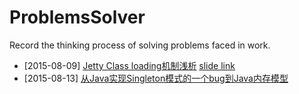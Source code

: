 # ProblemsSolver
Record the thinking process of solving problems faced in work.  
  
* [2015-08-09] [Jetty Class loading机制浅析](https://github.com/conndots/ProblemsSolver/tree/master/Jetty%20Class%20loading%20Mechanisms) [slide link](http://slides.com/xiangqianlee/jetty-classloader/fullscreen)   
* [2015-08-13] [从Java实现Singleton模式的一个bug到Java内存模型](https://github.com/conndots/ProblemsSolver/tree/master/More%20about%20Java%20Singleton%20pattern)   
